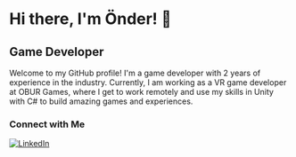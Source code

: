 # Hi there, I'm Önder! 👋

## Game Developer

Welcome to my GitHub profile! I'm a game developer with 2 years of experience in the industry. Currently, I am working as a VR game developer at OBUR Games, where I get to work remotely and use my skills in Unity with C# to build amazing games and experiences.

### Connect with Me

[![LinkedIn][linkedin-shield]][linkedin]

[linkedin]: https://www.linkedin.com/in/yourlinkedinprofile/
[linkedin-shield]: https://img.shields.io/badge/-LinkedIn-black.svg?style=for-the-badge&logo=linkedin&colorB=555

